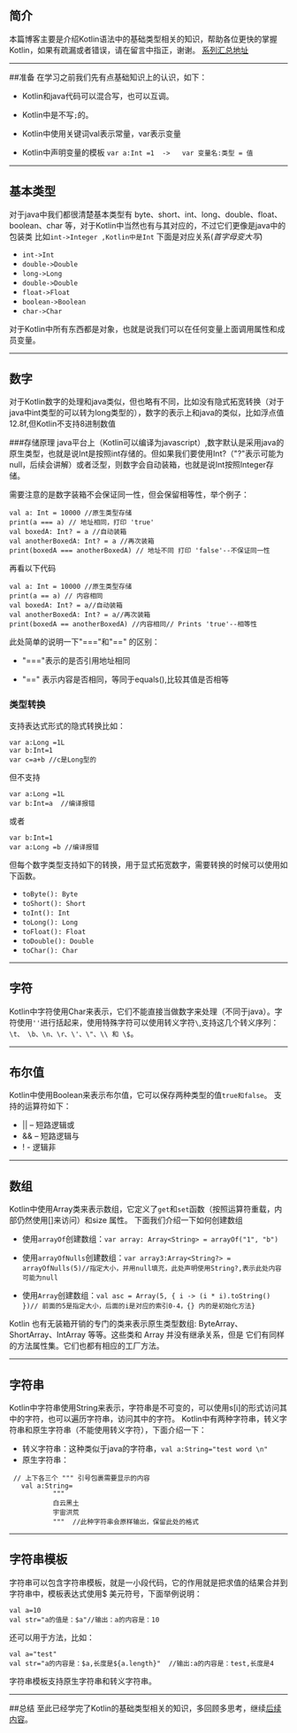 ## 简介
本篇博客主要是介绍Kotlin语法中的基础类型相关的知识，帮助各位更快的掌握Kotlin，如果有疏漏或者错误，请在留言中指正，谢谢。 [系列汇总地址](http://blog.csdn.net/guohaiyang1992/article/details/72615889)

---
##准备
在学习之前我们先有点基础知识上的认识，如下：

 - Kotlin和java代码可以混合写，也可以互调。

 - Kotlin中是不写`;`的。

 - Kotlin中使用关键词val表示常量，var表示变量

 - Kotlin中声明变量的模板 `var a:Int =1  ->   var 变量名:类型 = 值`

---

## 基本类型
对于java中我们都很清楚基本类型有 byte、short、int、long、double、float、boolean、char 等，对于Kotlin中当然也有与其对应的，不过它们更像是java中的包装类 比如`int->Integer ,Kotlin中是Int`
下面是对应关系(*首字母变大写*)
- `int->Int`
- `double->Double`
- `long->Long`
- `double->Double`
- `float->Float`
- `boolean->Boolean`
- `char->Char`

对于Kotlin中所有东西都是对象，也就是说我们可以在任何变量上面调用属性和成员变量。

---
## 数字
对于Kotlin数字的处理和java类似，但也略有不同，比如没有隐式拓宽转换（对于java中int类型的可以转为long类型的），数字的表示上和java的类似，比如浮点值 12.8f,但Kotlin不支持8进制数值

###存储原理
java平台上（Kotlin可以编译为javascript）,数字默认是采用java的原生类型，也就是说Int是按照int存储的。但如果我们要使用Int?（"?"表示可能为null，后续会讲解）或者泛型，则数字会自动装箱，也就是说Int按照Integer存储。

需要注意的是数字装箱不会保证同一性，但会保留相等性，举个例子：

```
val a: Int = 10000 //原生类型存储
print(a === a) // 地址相同，打印 'true' 
val boxedA: Int? = a //自动装箱
val anotherBoxedA: Int? = a //再次装箱
print(boxedA === anotherBoxedA) // 地址不同 打印 'false'--不保证同一性
```
再看以下代码

```
val a: Int = 10000 //原生类型存储
print(a == a) // 内容相同
val boxedA: Int? = a//自动装箱
val anotherBoxedA: Int? = a//再次装箱
print(boxedA == anotherBoxedA) //内容相同// Prints 'true'--相等性
```

此处简单的说明一下"==="和"==" 的区别：

 - "==="表示的是否引用地址相同

 - "==" 表示内容是否相同，等同于equals(),比较其值是否相等

### 类型转换
 
支持表达式形式的隐式转换比如：

```
var a:Long =1L
var b:Int=1
var c=a+b //c是Long型的
```
但不支持

```
var a:Long =1L
var b:Int=a  //编译报错
```


或者

```
var b:Int=1
var a:Long =b //编译报错
```

但每个数字类型支持如下的转换，用于显式拓宽数字，需要转换的时候可以使用如下函数。

 - `toByte(): Byte`
 - `toShort(): Short`
 - `toInt(): Int`
 - `toLong(): Long`
 - `toFloat(): Float`
 - `toDouble(): Double`
 - `toChar(): Char`

---

## 字符
Kotlin中字符使用Char来表示，它们不能直接当做数字来处理（不同于java）。字符使用`''`进行括起来，使用特殊字符可以使用转义字符`\`,支持这几个转义序列：`\t、 \b、\n、\r、\'、\"、\\ 和 \$`。

---

## 布尔值
Kotlin中使用Boolean来表示布尔值，它可以保存两种类型的值`true和false`。
支持的运算符如下：

 - || – 短路逻辑或
 - && – 短路逻辑与
 - ! - 逻辑非

---

## 数组
Kotlin中使用Array类来表示数组，它定义了`get`和`set`函数（按照运算符重载，内部仍然使用[]来访问）和size 属性。
下面我们介绍一下如何创建数组

 - 使用`arrayOf`创建数组：`var array: Array<String> = arrayOf("1", "b")`
 
 - 使用`arrayOfNulls`创建数组：`var array3:Array<String?> = arrayOfNulls(5)//指定大小，并用null填充，此处声明使用String?,表示此处内容可能为null`

 - 使用`Array`创建数组：`val asc = Array(5, { i -> (i * i).toString() })// 前面的5是指定大小，后面的i是对应的索引0-4，{} 内的是初始化方法}`

Kotlin 也有无装箱开销的专门的类来表示原生类型数组: ByteArray、 ShortArray、IntArray 等等。这些类和 Array 并没有继承关系，但是 它们有同样的方法属性集。它们也都有相应的工厂方法。

---
## 字符串
Kotlin中字符串使用String来表示，字符串是不可变的，可以使用s[i]的形式访问其中的字符，也可以遍历字符串，访问其中的字符。
Kotlin中有两种字符串，转义字符串和原生字符串（不能使用转义字符），下面介绍一下：

 - 转义字符串：这种类似于java的字符串，`val a:String="test word \n"`
 - 原生字符串：        

 ```
  // 上下各三个 """ 引号包裹需要显示的内容
    val a:String=
            """
            白云黑土
            宇宙洪荒
            """  //此种字符串会原样输出，保留此处的格式
 ```
 
---

## 字符串模板
字符串可以包含字符串模板，就是一小段代码，它的作用就是把求值的结果合并到字符串中，模板表达式使用$ 美元符号，下面举例说明：

```
val a=10
val str="a的值是：$a"//输出：a的内容是：10
```
还可以用于方法，比如：

```
val a="test"
val str="a的内容是：$a,长度是${a.length}"  //输出:a的内容是：test,长度是4
```

字符串模板支持原生字符串和转义字符串。

---
##总结
至此已经学完了Kotlin的基础类型相关的知识，多回顾多思考，继续[后续内容](http://blog.csdn.net/guohaiyang1992/article/details/72615889)。
